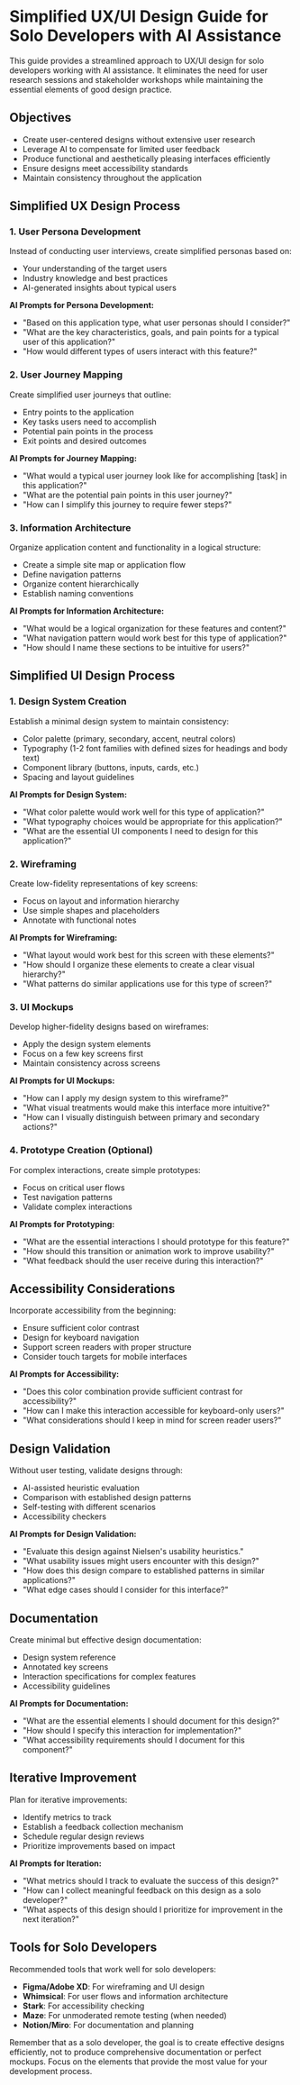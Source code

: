 # Simplified UX/UI Design Guide for Solo Developers with AI Assistance

This guide provides a streamlined approach to UX/UI design for solo developers working with AI assistance. It eliminates the need for user research sessions and stakeholder workshops while maintaining the essential elements of good design practice.

## Objectives

- Create user-centered designs without extensive user research
- Leverage AI to compensate for limited user feedback
- Produce functional and aesthetically pleasing interfaces efficiently
- Ensure designs meet accessibility standards
- Maintain consistency throughout the application

## Simplified UX Design Process

### 1. User Persona Development

Instead of conducting user interviews, create simplified personas based on:

- Your understanding of the target users
- Industry knowledge and best practices
- AI-generated insights about typical users

**AI Prompts for Persona Development:**
- "Based on this application type, what user personas should I consider?"
- "What are the key characteristics, goals, and pain points for a typical user of this application?"
- "How would different types of users interact with this feature?"

### 2. User Journey Mapping

Create simplified user journeys that outline:

- Entry points to the application
- Key tasks users need to accomplish
- Potential pain points in the process
- Exit points and desired outcomes

**AI Prompts for Journey Mapping:**
- "What would a typical user journey look like for accomplishing [task] in this application?"
- "What are the potential pain points in this user journey?"
- "How can I simplify this journey to require fewer steps?"

### 3. Information Architecture

Organize application content and functionality in a logical structure:

- Create a simple site map or application flow
- Define navigation patterns
- Organize content hierarchically
- Establish naming conventions

**AI Prompts for Information Architecture:**
- "What would be a logical organization for these features and content?"
- "What navigation pattern would work best for this type of application?"
- "How should I name these sections to be intuitive for users?"

## Simplified UI Design Process

### 1. Design System Creation

Establish a minimal design system to maintain consistency:

- Color palette (primary, secondary, accent, neutral colors)
- Typography (1-2 font families with defined sizes for headings and body text)
- Component library (buttons, inputs, cards, etc.)
- Spacing and layout guidelines

**AI Prompts for Design System:**
- "What color palette would work well for this type of application?"
- "What typography choices would be appropriate for this application?"
- "What are the essential UI components I need to design for this application?"

### 2. Wireframing

Create low-fidelity representations of key screens:

- Focus on layout and information hierarchy
- Use simple shapes and placeholders
- Annotate with functional notes

**AI Prompts for Wireframing:**
- "What layout would work best for this screen with these elements?"
- "How should I organize these elements to create a clear visual hierarchy?"
- "What patterns do similar applications use for this type of screen?"

### 3. UI Mockups

Develop higher-fidelity designs based on wireframes:

- Apply the design system elements
- Focus on a few key screens first
- Maintain consistency across screens

**AI Prompts for UI Mockups:**
- "How can I apply my design system to this wireframe?"
- "What visual treatments would make this interface more intuitive?"
- "How can I visually distinguish between primary and secondary actions?"

### 4. Prototype Creation (Optional)

For complex interactions, create simple prototypes:

- Focus on critical user flows
- Test navigation patterns
- Validate complex interactions

**AI Prompts for Prototyping:**
- "What are the essential interactions I should prototype for this feature?"
- "How should this transition or animation work to improve usability?"
- "What feedback should the user receive during this interaction?"

## Accessibility Considerations

Incorporate accessibility from the beginning:

- Ensure sufficient color contrast
- Design for keyboard navigation
- Support screen readers with proper structure
- Consider touch targets for mobile interfaces

**AI Prompts for Accessibility:**
- "Does this color combination provide sufficient contrast for accessibility?"
- "How can I make this interaction accessible for keyboard-only users?"
- "What considerations should I keep in mind for screen reader users?"

## Design Validation

Without user testing, validate designs through:

- AI-assisted heuristic evaluation
- Comparison with established design patterns
- Self-testing with different scenarios
- Accessibility checkers

**AI Prompts for Design Validation:**
- "Evaluate this design against Nielsen's usability heuristics."
- "What usability issues might users encounter with this design?"
- "How does this design compare to established patterns in similar applications?"
- "What edge cases should I consider for this interface?"

## Documentation

Create minimal but effective design documentation:

- Design system reference
- Annotated key screens
- Interaction specifications for complex features
- Accessibility guidelines

**AI Prompts for Documentation:**
- "What are the essential elements I should document for this design?"
- "How should I specify this interaction for implementation?"
- "What accessibility requirements should I document for this component?"

## Iterative Improvement

Plan for iterative improvements:

- Identify metrics to track
- Establish a feedback collection mechanism
- Schedule regular design reviews
- Prioritize improvements based on impact

**AI Prompts for Iteration:**
- "What metrics should I track to evaluate the success of this design?"
- "How can I collect meaningful feedback on this design as a solo developer?"
- "What aspects of this design should I prioritize for improvement in the next iteration?"

## Tools for Solo Developers

Recommended tools that work well for solo developers:

- **Figma/Adobe XD**: For wireframing and UI design
- **Whimsical**: For user flows and information architecture
- **Stark**: For accessibility checking
- **Maze**: For unmoderated remote testing (when needed)
- **Notion/Miro**: For documentation and planning

Remember that as a solo developer, the goal is to create effective designs efficiently, not to produce comprehensive documentation or perfect mockups. Focus on the elements that provide the most value for your development process.